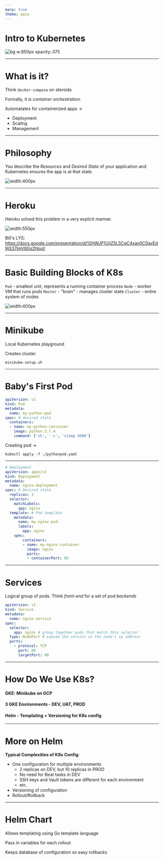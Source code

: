 ```yaml
---
marp: true
theme: gaia
---
```

<!-- _class: lead _class: gaia -->
# Intro to Kubernetes
![bg w:850px opacity:.075](img/kubernetes_logo.png)

---
# What is it?

Think `docker-compose` on steroids

Formally, it is _container orchestration_.

Automatates for containerized apps ->
* Deployment
* Scaling
* Management

---
# Philosophy

You describe the _Resources_ and _Desired State_ of your application and Kubernetes ensures the app is at that state.

![width:400px](img/control_loop.png)

---
# Heroku

Heroku solved this problem in a very explicit manner.

![width:550px](img/heroku.png)

Bill's LYS: https://docs.google.com/presentation/d/12HWJP1UijZ5L5CqC4xav0C0avEd9jS37lmV8Gs2hbuI/

---
# Basic Building Blocks of K8s

`Pod` - smallest unit, represents a running container process
`Node` - worker VM that runs pods
`Master` - "brain" - manages cluster state
`Cluster` - entire system of nodes

![width:400px](img/cluster.png) 

---
# Minikube

Local Kubernetes playground

Creates cluster

`minikube-setup.sh`

---
# Baby's First Pod

```yaml
apiVersion: v1
kind: Pod
metadata:
  name: my-python-pod
spec: # desired state
  containers:
  - name: my-python-container
    image: python:3.7.4
    command: ['sh', '-c', 'sleep 3600']
```

Creating pod ->

`kubectl apply -f ./pythonpod.yaml`

---

```yaml
# Deployment
apiVersion: apps/v1
kind: Deployment
metadata:
  name: nginx-deployment
spec: # Desired state
  replicas: 3
  selector:
    matchLabels:
      app: nginx
  template: # Pod template
    metadata:
      name: my-nginx-pod
      labels:
        app: nginx
    spec:
        containers:
        - name: my-nginx-container
          image: nginx
          ports:
          - containerPort: 80
```

---

# Services

Logical group of pods.  Think _front-end_ for a set of pod _backends_

```yaml
apiVersion: v1
kind: Service
metadata:
  name: nginx-service
spec:
  selector:
    app: nginx # group together pods that match this selector
  type: NodePort # expose the service on the node's ip address
  ports:
    - protocol: TCP
      port: 80
      targetPort: 80
```

---

# How Do We Use K8s?

#### GKE: Minikube on GCP

#### 3 GKE Environments - DEV, UAT, PROD

#### Helm - Templating + Versioning for K8s config

---

# More on Helm

**Typical Complexities of K8s Config**:

* One configuration for multiple environments
  * 2 replicas on DEV, but 10 replicas in PROD
  * No need for Beat tasks in DEV
  * SSH keys and Vault tokens are different for each environment
  * etc.
* Versioning of configuration
* Rollout/Rollback

---

# Helm Chart

Allows templating using Go template language

Pass in variables for each rollout

Keeps database of configuration so easy rollbacks
